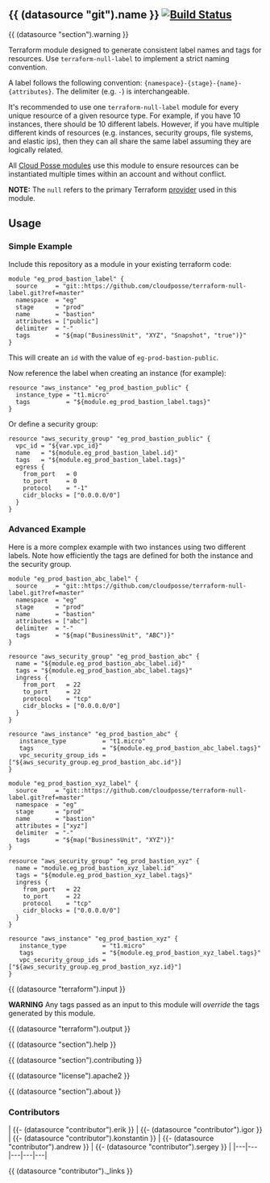 ## {{ (datasource "git").name }} [![Build Status](https://travis-ci.org/cloudposse/terraform-null-label.svg)](https://travis-ci.org/cloudposse/terraform-null-label)
{{ (datasource "section").warning }}

Terraform module designed to generate consistent label names and tags for resources. Use `terraform-null-label` to implement a strict naming convention.

A label follows the following convention: `{namespace}-{stage}-{name}-{attributes}`. The delimiter (e.g. `-`) is interchangeable.

It's recommended to use one `terraform-null-label` module for every unique resource of a given resource type.
For example, if you have 10 instances, there should be 10 different labels.
However, if you have multiple different kinds of resources (e.g. instances, security groups, file systems, and elastic ips), then they can all share the same label assuming they are logically related.

All [Cloud Posse modules](https://github.com/cloudposse?utf8=%E2%9C%93&q=tf_&type=&language=) use this module to ensure resources can be instantiated multiple times within an account and without conflict.

**NOTE:** The `null` refers to the primary Terraform [provider](https://www.terraform.io/docs/providers/null/index.html) used in this module.

## Usage

### Simple Example

Include this repository as a module in your existing terraform code:

```hcl
module "eg_prod_bastion_label" {
  source     = "git::https://github.com/cloudposse/terraform-null-label.git?ref=master"
  namespace  = "eg"
  stage      = "prod"
  name       = "bastion"
  attributes = ["public"]
  delimiter  = "-"
  tags       = "${map("BusinessUnit", "XYZ", "Snapshot", "true")}"
}
```

This will create an `id` with the value of `eg-prod-bastion-public`.

Now reference the label when creating an instance (for example):

```hcl
resource "aws_instance" "eg_prod_bastion_public" {
  instance_type = "t1.micro"
  tags          = "${module.eg_prod_bastion_label.tags}"
}
```

Or define a security group:

```hcl
resource "aws_security_group" "eg_prod_bastion_public" {
  vpc_id = "${var.vpc_id}"
  name   = "${module.eg_prod_bastion_label.id}"
  tags   = "${module.eg_prod_bastion_label.tags}"
  egress {
    from_port   = 0
    to_port     = 0
    protocol    = "-1"
    cidr_blocks = ["0.0.0.0/0"]
  }
}
```


### Advanced Example

Here is a more complex example with two instances using two different labels. Note how efficiently the tags are defined for both the instance and the security group.

```hcl
module "eg_prod_bastion_abc_label" {
  source     = "git::https://github.com/cloudposse/terraform-null-label.git?ref=master"
  namespace  = "eg"
  stage      = "prod"
  name       = "bastion"
  attributes = ["abc"]
  delimiter  = "-"
  tags       = "${map("BusinessUnit", "ABC")}"
}

resource "aws_security_group" "eg_prod_bastion_abc" {
  name = "${module.eg_prod_bastion_abc_label.id}"
  tags = "${module.eg_prod_bastion_abc_label.tags}"
  ingress {
    from_port   = 22
    to_port     = 22
    protocol    = "tcp"
    cidr_blocks = ["0.0.0.0/0"]
  }
}

resource "aws_instance" "eg_prod_bastion_abc" {
   instance_type          = "t1.micro"
   tags                   = "${module.eg_prod_bastion_abc_label.tags}"
   vpc_security_group_ids = ["${aws_security_group.eg_prod_bastion_abc.id"}]
}

module "eg_prod_bastion_xyz_label" {
  source     = "git::https://github.com/cloudposse/terraform-null-label.git?ref=master"
  namespace  = "eg"
  stage      = "prod"
  name       = "bastion"
  attributes = ["xyz"]
  delimiter  = "-"
  tags       = "${map("BusinessUnit", "XYZ")}"
}

resource "aws_security_group" "eg_prod_bastion_xyz" {
  name = "module.eg_prod_bastion_xyz_label.id"
  tags = "${module.eg_prod_bastion_xyz_label.tags}"
  ingress {
    from_port   = 22
    to_port     = 22
    protocol    = "tcp"
    cidr_blocks = ["0.0.0.0/0"]
  }
}

resource "aws_instance" "eg_prod_bastion_xyz" {
   instance_type          = "t1.micro"
   tags                   = "${module.eg_prod_bastion_xyz_label.tags}"
   vpc_security_group_ids = ["${aws_security_group.eg_prod_bastion_xyz.id}"]
}
```

{{ (datasource "terraform").input }}

**WARNING** Any tags passed as an input to this module will *override* the tags generated by this module.

{{ (datasource "terraform").output }}

{{ (datasource "section").help }}

{{ (datasource "section").contributing }}

{{ (datasource "license").apache2 }}

{{ (datasource "section").about }}

### Contributors

|
{{- (datasource "contributor").erik }} |
{{- (datasource "contributor").igor }} |
{{- (datasource "contributor").konstantin }} |
{{- (datasource "contributor").andrew }} |
{{- (datasource "contributor").sergey }} |
|---|---|---|---|---|

{{ (datasource "contributor")._links }}

